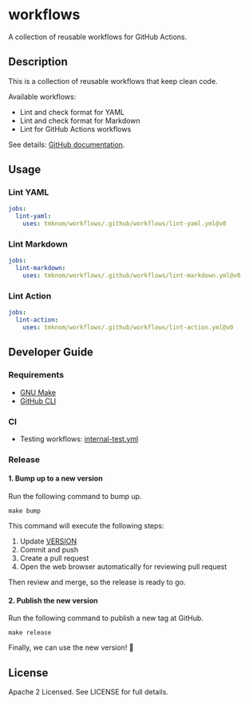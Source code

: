 # workflows

A collection of reusable workflows for GitHub Actions.

## Description

This is a collection of reusable workflows that keep clean code.

Available workflows:

- Lint and check format for YAML
- Lint and check format for Markdown
- Lint for GitHub Actions workflows

See details: [GitHub documentation](https://docs.github.com/en/actions/using-workflows/reusing-workflows).

## Usage

### Lint YAML

```yaml
jobs:
  lint-yaml:
    uses: tmknom/workflows/.github/workflows/lint-yaml.yml@v0
```

### Lint Markdown

```yaml
jobs:
  lint-markdown:
    uses: tmknom/workflows/.github/workflows/lint-markdown.yml@v0
```

### Lint Action

```yaml
jobs:
  lint-action:
    uses: tmknom/workflows/.github/workflows/lint-action.yml@v0
```

## Developer Guide

### Requirements

- [GNU Make](https://www.gnu.org/software/make/)
- [GitHub CLI](https://cli.github.com/)

### CI

- Testing workflows: [internal-test.yml](.github/workflows/internal-test.yml)

### Release

#### 1. Bump up to a new version

Run the following command to bump up.

```shell
make bump
```

This command will execute the following steps:

1. Update [VERSION](/VERSION)
2. Commit and push
3. Create a pull request
4. Open the web browser automatically for reviewing pull request

Then review and merge, so the release is ready to go.

#### 2. Publish the new version

Run the following command to publish a new tag at GitHub.

```shell
make release
```

Finally, we can use the new version! :tada:

## License

Apache 2 Licensed. See LICENSE for full details.
